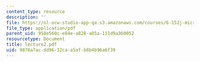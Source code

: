 ```yaml
---
content_type: resource
description: ''
file: https://ol-ocw-studio-app-qa.s3.amazonaws.com/courses/6-152j-micro-nano-processing-technology-fall-2005/9878a7acdd9632caa5afb8b4b96a6f39_lecture2.pdf
file_type: application/pdf
parent_uid: 950e560c-e84e-a828-a85a-111d9a360052
resourcetype: Document
title: lecture2.pdf
uid: 9878a7ac-dd96-32ca-a5af-b8b4b96a6f39
---
```

